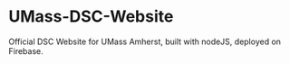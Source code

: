 # UMass-DSC-Website
 Official DSC Website for UMass Amherst, built with nodeJS, deployed on Firebase.
